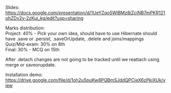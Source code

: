 Slides:
https://docs.google.com/presentation/d/1UeYZqo5WlBMz8iZciNB7mPKR121ohZDv2v-2zKui_kg/edit?usp=sharing

Marks distribution: <br>
    Project: 40% - Pick your own idea, should have to use Hibernate should have .save or .persist, .saveOrUpdate, .delete and joins/mappings <br>
    Quiz/Mid-exam: 30% on 8th <br>
    Final: 30% - MCQ on 15th </br>


After .detach changes are not going to be tracked until we reattach using merge or saveorupdate.

Installation demo:
https://drive.google.com/file/d/1oh2u5puKw8PQBmSJddQPCieX6zPkiXUk/view

